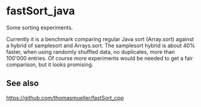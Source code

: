 # fastSort_java

Some sorting experiments. 

Currently it is a benchmark comparing regular Java sort (Array.sort) against a hybrid of samplesort and Arrays.sort. The samplesort hybrid is about 40% faster, when using randomly shuffled data, no duplicates, more than 100'000 entries. Of course more experiments would be needed to get a fair comparison, but it looks promising.

## See also

https://github.com/thomasmueller/fastSort_cpp
